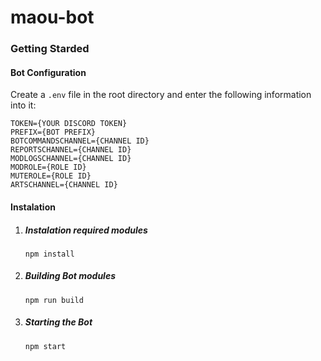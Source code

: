 # maou-bot

### Getting Starded

#### Bot Configuration
Create a `.env` file in the root directory and enter the following information into it:
```
TOKEN={YOUR DISCORD TOKEN}
PREFIX={BOT PREFIX}
BOTCOMMANDSCHANNEL={CHANNEL ID}
REPORTSCHANNEL={CHANNEL ID}
MODLOGSCHANNEL={CHANNEL ID}
MODROLE={ROLE ID}
MUTEROLE={ROLE ID}
ARTSCHANNEL={CHANNEL ID}
```

#### Instalation
1. ##### Instalation required modules
    `npm install`
    
2. ##### Building Bot modules
    `npm run build`
    
3. ##### Starting the Bot
    `npm start`
